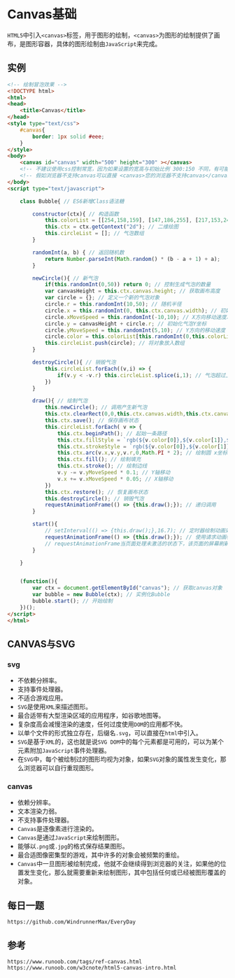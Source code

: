 # Canvas基础
`HTML5`中引入`<canvas>`标签，用于图形的绘制，`<canvas>`为图形的绘制提供了画布，是图形容器，具体的图形绘制由`JavaScript`来完成。

## 实例

```html
<!-- 绘制冒泡效果 -->
<!DOCTYPE html>
<html>
<head>
    <title>Canvas</title>
</head>
<style type="text/css">
    #canvas{
        border: 1px solid #eee;
    }
</style>
<body>
    <canvas id="canvas" width="500" height="300" ></canvas>
    <!-- 不建议使用css控制常宽，因为如果设置的宽高与初始比例 300:150 不同，有可能出现扭曲的现象 -->
    <!-- 假如浏览器不支持canvas可以直接 <canvas>您的浏览器不支持canvas</canvas> 浏览器会渲染替代内容 -->
</body>
<script type="text/javascript">

    class Bubble{ // ES6新增Class语法糖

        constructor(ctx){ // 构造函数
            this.colorList = [[254,158,159], [147,186,255], [217,153,249], [129,199,132], [255,202,98], [255,164,119]]; // 颜色方案
            this.ctx = ctx.getContext("2d"); // 二维绘图
            this.circleList = []; // 气泡数组
        }

        randomInt(a, b) { // 返回随机数
            return Number.parseInt(Math.random() * (b - a + 1) + a);   //取a-b之间包括ab的随机值
        }

        newCircle(){ // 新气泡
            if(this.randomInt(0,50)) return 0; // 控制生成气泡的数量
            var canvasHeight = this.ctx.canvas.height; // 获取画布高度
            var circle = {}; // 定义一个新的气泡对象
            circle.r = this.randomInt(10,50); // 随机半径
            circle.x = this.randomInt(0, this.ctx.canvas.width); // 初始化气泡X坐标
            circle.xMoveSpeed = this.randomInt(-10,10); // X方向移动速度以及方向
            circle.y = canvasHeight + circle.r; // 初始化气泡Y坐标
            circle.yMoveSpeed = this.randomInt(5,10); // Y方向的移动速度
            circle.color = this.colorList[this.randomInt(0,this.colorList.length-1)]; // 获取气泡颜色
            this.circleList.push(circle); // 将对象放入数组
        }

        destroyCircle(){ // 销毁气泡
            this.circleList.forEach((v,i) => {
                if(v.y < -v.r) this.circleList.splice(i,1); // 气泡超过上边界就销毁气泡对象
            })
        }

        draw(){ // 绘制气泡
            this.newCircle(); // 调用产生新气泡 
            this.ctx.clearRect(0,0,this.ctx.canvas.width,this.ctx.canvas.height); // 清空画布
            this.ctx.save(); // 保存画布状态
            this.circleList.forEach( v => {
                this.ctx.beginPath(); // 起始一条路径
                this.ctx.fillStyle = `rgb(${v.color[0]},${v.color[1]},${v.color[2]},0.6)`; // 设置背景颜色
                this.ctx.strokeStyle = `rgb(${v.color[0]},${v.color[1]},${v.color[2]})`; // 设置边线颜色
                this.ctx.arc(v.x,v.y,v.r,0,Math.PI * 2); // 绘制圆 x坐标 y坐标 半径 起始角度 结束角度 顺/逆时针绘制
                this.ctx.fill(); // 绘制填充
                this.ctx.stroke(); // 绘制边线
                v.y -= v.yMoveSpeed * 0.1; // Y轴移动
                v.x += v.xMoveSpeed * 0.05; // X轴移动
            })
            this.ctx.restore(); // 恢复画布状态
            this.destroyCircle(); // 销毁气泡
            requestAnimationFrame(() => {this.draw();}); // 递归调用
        }

        start(){
            // setInterval(() => {this.draw();},16.7); // 定时器绘制动画效果
            requestAnimationFrame(() => {this.draw();}); // 使用请求动画帧来绘制图像，根据刷新率（60HZ则为每16.7ms刷新一次），需要递归调用
            // requestAnimationFrame当页面处理未激活的状态下，该页面的屏幕刷新任务也会被系统暂停，因此跟着系统步伐走的requestAnimationFrame也会停止渲染，当页面被激活时，动画就从上次停留的地方继续执行，setInterval需要使用加入visibilitychange监听来清除与重设定时器
        }

    }


    (function(){
        var ctx = document.getElementById("canvas"); // 获取canvas对象
        var bubble = new Bubble(ctx); // 实例化Bubble
        bubble.start(); // 开始绘制
    })();
</script>
</html>
```

## CANVAS与SVG

### svg
* 不依赖分辨率。
* 支持事件处理器。
* 不适合游戏应用。
* `SVG`是使用`XML`来描述图形。
* 最合适带有大型渲染区域的应用程序，如谷歌地图等。
* 复杂度高会减慢渲染的速度，任何过度使用`DOM`的应用都不快。
* 以单个文件的形式独立存在，后缀名`.svg`，可以直接在`html`中引入。
* `SVG`是基于`XML`的，这也就是说`SVG DOM`中的每个元素都是可用的，可以为某个元素附加`JavaScript`事件处理器。
* 在`SVG`中，每个被绘制过的图形均视为对象，如果`SVG`对象的属性发生变化，那么浏览器可以自行重现图形。


### canvas
* 依赖分辨率。
* 文本渲染力弱。
* 不支持事件处理器。
* `Canvas`是逐像素进行渲染的。
* `Canvas`是通过`JavaScript`来绘制图形。
* 能够以`.png`或`.jpg`的格式保存结果图形。
* 最合适图像密集型的游戏，其中许多的对象会被频繁的重绘。
* `Canvas`中一旦图形被绘制完成，他就不会继续得到浏览器的关注，如果他的位置发生变化，那么就需要重新来绘制图形，其中包括任何或已经被图形覆盖的对象。

## 每日一题

```
https://github.com/WindrunnerMax/EveryDay
```

## 参考

```
https://www.runoob.com/tags/ref-canvas.html
https://www.runoob.com/w3cnote/html5-canvas-intro.html
```

